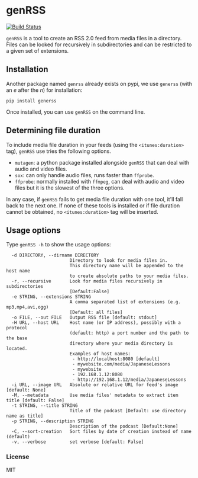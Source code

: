 # genRSS

[![Build Status](https://github.com/amsehili/genRSS/actions/workflows/ci.yml/badge.svg)](https://github.com/amsehili/genRSS/actions/workflows/ci.yml/)


`genRSS` is a tool to create an RSS 2.0 feed from media files in a directory.
Files can be looked for recursively in subdirectories and can be restricted to a
given set of extensions.

## Installation

Another package named `genrss` already exists on pypi, we use `generss` (with an
*e* after the *n*) for installation:

    pip install generss

Once installed, you can use `genRSS` on the command line.

## Determining file duration

To include media file duration in your feeds (using the `<itunes:duration>` tag),
`genRSS` use tries the following options.

- `mutagen`: a python package installed alongside `genRSS` that can deal with
audio and video files.
- `sox`: can only handle audio files, runs faster than `ffprobe`.
- `ffprobe`: normally installed with `ffmpeg`, can deal with audio and video files
but it is the slowest of the three options.

In any case, if `genRSS` fails to get media file duration with one tool, it'll
fall back to the next one. If none of these tools is installed or if file duration
cannot be obtained, no `<itunes:duration>` tag will be inserted.


## Usage options

Type `genRSS -h` to show the usage options:

```
  -d DIRECTORY, --dirname DIRECTORY
                        Directory to look for media files in.
                        This directory name will be appended to the host name
                        to create absolute paths to your media files.
  -r, --recursive       Look for media files recursively in subdirectories
                        [Default:False]
  -e STRING, --extensions STRING
                        A comma separated list of extensions (e.g. mp3,mp4,avi,ogg)
                        [Default: all files]
  -o FILE, --out FILE   Output RSS file [default: stdout]
  -H URL, --host URL    Host name (or IP address), possibly with a protocol
                        (default: http) a port number and the path to the base
                        directory where your media directory is located.
                        Examples of host names:
                         - http://localhost:8080 [default]
                         - mywebsite.com/media/JapaneseLessons
                         - mywebsite
                         - 192.168.1.12:8080
                         - http://192.168.1.12/media/JapaneseLessons
  -i URL, --image URL   Absolute or relative URL for feed's image [default: None]
  -M, --metadata        Use media files' metadata to extract item title [default: False]
  -t STRING, --title STRING
                        Title of the podcast [Default: use directory name as title]
  -p STRING, --description STRING
                        Description of the podcast [Default:None]
  -C, --sort-creation   Sort files by date of creation instead of name (default)
  -v, --verbose         set verbose [default: False]
```


### License
MIT